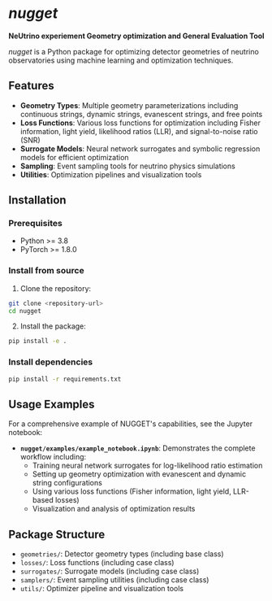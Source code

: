 # *nugget*

**NeUtrino experiement Geometry optimization and General Evaluation Tool**

*nugget* is a Python package for optimizing detector geometries of neutrino observatories using machine learning and optimization techniques.

## Features

- **Geometry Types**: Multiple geometry parameterizations including continuous strings, dynamic strings, evanescent strings, and free points
- **Loss Functions**: Various loss functions for optimization including Fisher information, light yield, likelihood ratios (LLR), and signal-to-noise ratio (SNR)
- **Surrogate Models**: Neural network surrogates and symbolic regression models for efficient optimization
- **Sampling**: Event sampling tools for neutrino physics simulations
- **Utilities**: Optimization pipelines and visualization tools

## Installation

### Prerequisites

- Python >= 3.8
- PyTorch >= 1.8.0

### Install from source

1. Clone the repository:
```bash
git clone <repository-url>
cd nugget
```

2. Install the package:
```bash
pip install -e .
```

### Install dependencies

```bash
pip install -r requirements.txt
```

## Usage Examples

For a comprehensive example of NUGGET's capabilities, see the Jupyter notebook:

- **`nugget/examples/example_notebook.ipynb`**: Demonstrates the complete workflow including:
  - Training neural network surrogates for log-likelihood ratio estimation
  - Setting up geometry optimization with evanescent and dynamic string configurations
  - Using various loss functions (Fisher information, light yield, LLR-based losses)
  - Visualization and analysis of optimization results

## Package Structure

- `geometries/`: Detector geometry types (including base class)
- `losses/`: Loss functions (including case class)
- `surrogates/`: Surrogate models (including case class)
- `samplers/`: Event sampling utilities (including case class)
- `utils/`: Optimizer pipeline and visualization tools

